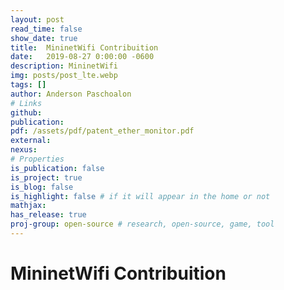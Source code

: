 ```yaml
---
layout: post
read_time: false
show_date: true
title:  MininetWifi Contribuition
date:   2019-08-27 0:00:00 -0600
description: MininetWifi
img: posts/post_lte.webp
tags: []
author: Anderson Paschoalon
# Links
github: 
publication: 
pdf: /assets/pdf/patent_ether_monitor.pdf
external:
nexus: 
# Properties
is_publication: false
is_project: true
is_blog: false
is_highlight: false # if it will appear in the home or not
mathjax: 
has_release: true
proj-group: open-source # research, open-source, game, tool 
---
```


#  MininetWifi Contribuition